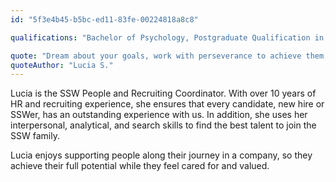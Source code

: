 ```yaml
---
id: "5f3e4b45-b5bc-ed11-83fe-00224818a8c8"

qualifications: "Bachelor of Psychology, Postgraduate Qualification in Organisational Psychology"

quote: "Dream about your goals, work with perseverance to achieve them, and enjoy the journey along the way."
quoteAuthor: "Lucia S."
---
```


Lucia is the SSW People and Recruiting Coordinator. With over 10 years of HR and recruiting experience, she ensures that every candidate, new hire or SSWer, has an outstanding experience with us. In addition, she uses her interpersonal, analytical, and search skills to find the best talent to join the SSW family.

Lucia enjoys supporting people along their journey in a company, so they achieve their full potential while they feel cared for and valued. 
